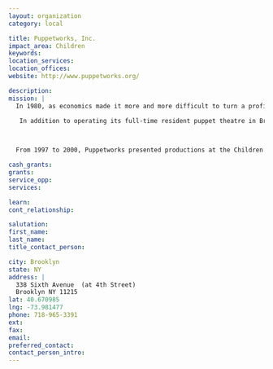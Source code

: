 ```yaml
---
layout: organization
category: local

title: Puppetworks, Inc.
impact_area: Children
keywords: 
location_services: 
location_offices: 
website: http://www.puppetworks.org/

description: 
mission: |
  In 1980, as economics made it more and more difficult to turn a profit in touring puppet theatre, Mr. Coppola founded the not-for-profit company, Puppetworks, Inc. which eventually replaced the Nicolo Marionettes.

   In addition to operating its full-time resident puppet theatre in Brooklyn's Park Slope historic district, Puppetworks has been a holiday tradition at Macy*s (Herald Square) since Macy*s built a puppet theatre especially for Puppetworks in 1976.

  

  From 1997 to 2000, Puppetworks presented productions at the Children's Aid Society's Greenwich Village Center Theatre.  In concert, Puppetworks has appeared with the Little Orchestra Society, St. Lukes' Chamber Ensemble, the Orchestra da Camera and the Brooklyn Philharmonic in such works as Debussy's "Toy Box," Ibert's "Divertissements," and in highly-praised performances of Haydn's marionette opera

cash_grants: 
grants: 
service_opp: 
services: 

learn: 
cont_relationship: 

salutation: 
first_name: 
last_name: 
title_contact_person: 

city: Brooklyn
state: NY
address: |
  338 Sixth Avenue  (at 4th Street)     
  Brooklyn NY 11215
lat: 40.670985
lng: -73.981477
phone: 718-965-3391
ext: 
fax: 
email: 
preferred_contact: 
contact_person_intro: 
---
```

